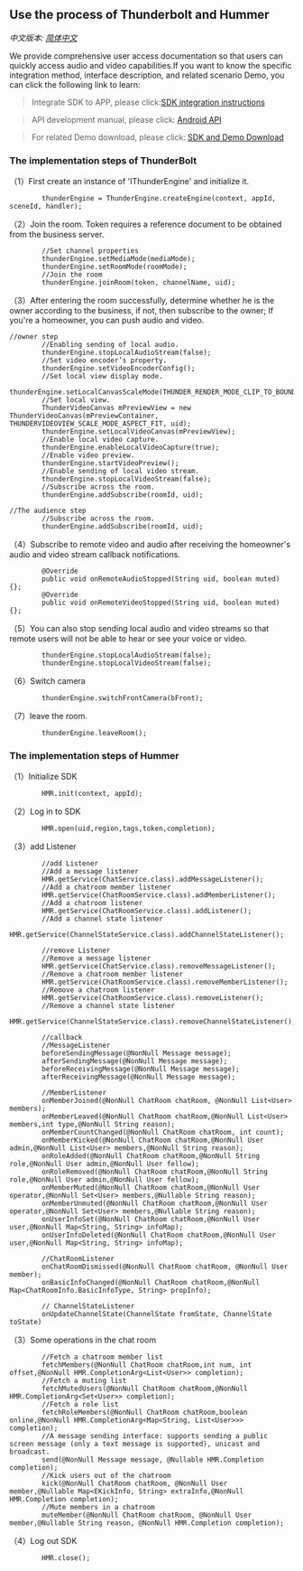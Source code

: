 ## Use the process of Thunderbolt and Hummer

*中文版本: [简体中文](README.zh.md)*

We provide comprehensive user access documentation so that users can quickly access audio and video capabilities.If you want to know the specific integration method, interface description, and related scenario Demo, you can click the following link to learn:

> Integrate SDK to APP, please click:[SDK integration instructions](https://docs.aivacom.com/cloud/cn/product_category/rtc_service/rt_video_interaction/integration_and_start/integration_and_start_android.html)

> API development manual, please click: [Android API](https://docs.aivacom.com/cloud/cn/product_category/rtc_service/rt_video_interaction/api/Android/v2.7.0/category.html)

> For related Demo download, please click: [SDK and Demo Download](https://docs.aivacom.com/download)

### The implementation steps of ThunderBolt
（1）First create an instance of 'IThunderEngine' and initialize it.

```
        thunderEngine = ThunderEngine.createEngine(context, appId, sceneId, handler);
```

（2）Join the room. Token requires a reference document to be obtained from the business server.

```
        //Set channel properties
        thunderEngine.setMediaMode(mediaMode);
        thunderEngine.setRoomMode(roomMode);
        //Join the room
        thunderEngine.joinRoom(token, channelName, uid);
```

（3）After entering the room successfully, determine whether he is the owner according to the business, if not,
then subscribe to the owner; If you're a homeowner, you can push audio and video.

```	
//owner step
        //Enabling sending of local audio.
        thunderEngine.stopLocalAudioStream(false);
        //Set video encoder’s property.
        thunderEngine.setVideoEncoderConfig();
        //Set local view display mode.
        thunderEngine.setLocalCanvasScaleMode(THUNDER_RENDER_MODE_CLIP_TO_BOUNDS);
        //Set local view.
        ThunderVideoCanvas mPreviewView = new ThunderVideoCanvas(mPreviewContainer, THUNDERVIDEOVIEW_SCALE_MODE_ASPECT_FIT, uid);
        thunderEngine.setLocalVideoCanvas(mPreviewView);
        //Enable local video capture.
        thunderEngine.enableLocalVideoCapture(true);
        //Enable video preview.
        thunderEngine.startVideoPreview();
        //Enable sending of local video stream.
        thunderEngine.stopLocalVideoStream(false);
        //Subscribe across the room.
        thunderEngine.addSubscribe(roomId, uid);

```

```
//The audience step
        //Subscribe across the room.
        thunderEngine.addSubscribe(roomId, uid);
```

（4）Subscribe to remote video and audio after receiving the homeowner's audio and video stream callback notifications.

```
        @Override
        public void onRemoteAudioStopped(String uid, boolean muted) {};
        @Override
        public void onRemoteVideoStopped(String uid, boolean muted) {};
```

（5）You can also stop sending local audio and video streams so that remote users will not be able to hear or see your voice or video.

```
        thunderEngine.stopLocalAudioStream(false);
        thunderEngine.stopLocalVideoStream(false);
```

（6）Switch camera

```
        thunderEngine.switchFrontCamera(bFront);
```

（7）leave the room.

```
        thunderEngine.leaveRoom();
```

### The implementation steps of Hummer

（1）Initialize SDK

```
        HMR.init(context, appId);
```

（2）Log in to SDK

```
        HMR.open(uid,region,tags,token,completion);
```

（3）add Listener

```
        //add Listener
        //Add a message listener
        HMR.getService(ChatService.class).addMessageListener();
        //Add a chatroom member listener
        HMR.getService(ChatRoomService.class).addMemberListener();
        //Add a chatroom listener
        HMR.getService(ChatRoomService.class).addListener();
        //Add a channel state listener
        HMR.getService(ChannelStateService.class).addChannelStateListener();
```
```
        //remove Listener
        //Remove a message listener
        HMR.getService(ChatService.class).removeMessageListener();
        //Remove a chatroom member listener
        HMR.getService(ChatRoomService.class).removeMemberListener();
        //Remove a chatroom listener
        HMR.getService(ChatRoomService.class).removeListener();
        //Remove a channel state listener
        HMR.getService(ChannelStateService.class).removeChannelStateListener();
```
```
        //callback
        //MessageListener
        beforeSendingMessage(@NonNull Message message);
        afterSendingMessage(@NonNull Message message);
        beforeReceivingMessage(@NonNull Message message);
        afterReceivingMessage(@NonNull Message message);

        //MemberListener
        onMemberJoined(@NonNull ChatRoom chatRoom, @NonNull List<User> members);
        onMemberLeaved(@NonNull ChatRoom chatRoom,@NonNull List<User> members,int type,@NonNull String reason);
        onMemberCountChanged(@NonNull ChatRoom chatRoom, int count);
        onMemberKicked(@NonNull ChatRoom chatRoom,@NonNull User admin,@NonNull List<User> members,@NonNull String reason);
        onRoleAdded(@NonNull ChatRoom chatRoom,@NonNull String role,@NonNull User admin,@NonNull User fellow);
        onRoleRemoved(@NonNull ChatRoom chatRoom,@NonNull String role,@NonNull User admin,@NonNull User fellow);
        onMemberMuted(@NonNull ChatRoom chatRoom,@NonNull User operator,@NonNull Set<User> members,@Nullable String reason);
        onMemberUnmuted(@NonNull ChatRoom chatRoom,@NonNull User operator,@NonNull Set<User> members,@Nullable String reason);
        onUserInfoSet(@NonNull ChatRoom chatRoom,@NonNull User user,@NonNull Map<String, String> infoMap);
        onUserInfoDeleted(@NonNull ChatRoom chatRoom,@NonNull User user,@NonNull Map<String, String> infoMap);

        //ChatRoomListener
        onChatRoomDismissed(@NonNull ChatRoom chatRoom, @NonNull User member);
        onBasicInfoChanged(@NonNull ChatRoom chatRoom,@NonNull Map<ChatRoomInfo.BasicInfoType, String> propInfo);

        // ChannelStateListener
        onUpdateChannelState(ChannelState fromState, ChannelState toState)
```

（3）Some operations in the chat room

```
        //Fetch a chatroom member list
        fetchMembers(@NonNull ChatRoom chatRoom,int num, int offset,@NonNull HMR.CompletionArg<List<User>> completion);
        //Fetch a muting list
        fetchMutedUsers(@NonNull ChatRoom chatRoom,@NonNull HMR.CompletionArg<Set<User>> completion);
        //Fetch a role list
        fetchRoleMembers(@NonNull ChatRoom chatRoom,boolean online,@NonNull HMR.CompletionArg<Map<String, List<User>>> completion);
        //A message sending interface: supports sending a public screen message (only a text message is supported), unicast and broadcast.
        send(@NonNull Message message, @Nullable HMR.Completion completion);
        //Kick users out of the chatroom
        kick(@NonNull ChatRoom chatRoom, @NonNull User member,@Nullable Map<EKickInfo, String> extraInfo,@NonNull HMR.Completion completion);
        //Mute members in a chatroom
        muteMember(@NonNull ChatRoom chatRoom, @NonNull User member,@Nullable String reason, @NonNull HMR.Completion completion);
```

（4）Log out SDK

```
        HMR.close();
```







































